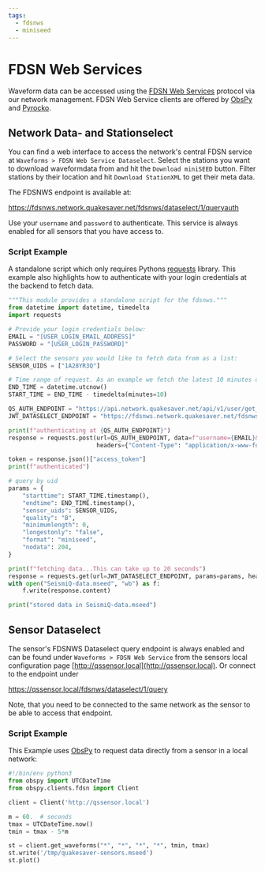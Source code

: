 ```yaml
---
tags:
  - fdsnws
  - miniseed
---
```

# FDSN Web Services

Waveform data can be accessed using the [FDSN Web Services](https://www.fdsn.org/webservices/) protocol via our network management. FDSN Web Service clients are offered by [ObsPy](https://docs.obspy.org/) and [Pyrocko](https://pyrocko.org).

## Network Data- and Stationselect

You can find a web interface to access the network's central FDSN service at `Waveforms > FDSN Web Service Dataselect`. Select the stations you want to download waveformdata from and hit the `Download miniSEED` button.
Filter stations by their location and hit `Download StationXML` to get their meta data.

The FDSNWS endpoint is available at:

<https://fdsnws.network.quakesaver.net/fdsnws/dataselect/1/queryauth>

Use your `username` and `password` to authenticate. This service is always enabled for all sensors that you have access to.

### Script Example

A standalone script which only requires Pythons [requests](https://requests.readthedocs.io/en/latest/) library. This example also highlights how to authenticate with your login credentials at the backend to fetch data.

```python
"""This module provides a standalone script for the fdsnws."""
from datetime import datetime, timedelta
import requests

# Provide your login credentials below:
EMAIL = "[USER_LOGIN_EMAIL_ADDRESS]"
PASSWORD = "[USER_LOGIN_PASSWORD]"

# Select the sensors you would like to fetch data from as a list:
SENSOR_UIDS = ["1A28YR3Q"]

# Time range of request. As an example we fetch the latest 10 minutes of data:
END_TIME = datetime.utcnow()
START_TIME = END_TIME - timedelta(minutes=10)

QS_AUTH_ENDPOINT = "https://api.network.quakesaver.net/api/v1/user/get_token"
JWT_DATASELECT_ENDPOINT = "https://fdsnws.network.quakesaver.net/fdsnws/dataselect/1/queryauth_jwt_by_id"

print(f"authenticating at {QS_AUTH_ENDPOINT}")
response = requests.post(url=QS_AUTH_ENDPOINT, data=f"username={EMAIL}&password={PASSWORD}",
                         headers={"Content-Type": "application/x-www-form-urlencoded"})

token = response.json()["access_token"]
print(f"authenticated")

# query by uid
params = {
    "starttime": START_TIME.timestamp(),
    "endtime": END_TIME.timestamp(),
    "sensor_uids": SENSOR_UIDS,
    "quality": "B",
    "minimumlength": 0,
    "longestonly": "false",
    "format": "miniseed",
    "nodata": 204,
}

print(f"fetching data...This can take up to 20 seconds")
response = requests.get(url=JWT_DATASELECT_ENDPOINT, params=params, headers={"Authorization": f"Bearer {token}"})
with open("SeismiQ-data.mseed", "wb") as f:
    f.write(response.content)

print("stored data in SeismiQ-data.mseed")
```

## Sensor Dataselect

The sensor's FDSNWS Dataselect query endpoint is always enabled and can be found under `Waveforms > FDSN Web Service` from the sensors local configuration page [http://qssensor.local](http://qssensor.local). Or connect to the endpoint under

<https://qssensor.local/fdsnws/dataselect/1/query>

Note, that you need to be connected to the same network as the sensor to be able to access that endpoint.

### Script Example

This Example uses [ObsPy](https://docs.obspy.org/) to request data directly from a sensor in a local network:

```python
#!/bin/env python3
from obspy import UTCDateTime
from obspy.clients.fdsn import Client

client = Client('http://qssensor.local')

m = 60.  # seconds
tmax = UTCDateTime.now()
tmin = tmax - 5*m

st = client.get_waveforms("*", "*", "*", "*", tmin, tmax)
st.write('/tmp/quakesaver-sensors.mseed')
st.plot()
```
